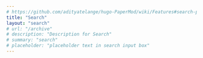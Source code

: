```yaml
---
# https://github.com/adityatelange/hugo-PaperMod/wiki/Features#search-page
title: "Search"
layout: "search"
# url: "/archive"
# description: "Description for Search"
# summary: "search"
# placeholder: "placeholder text in search input box"
---
```

